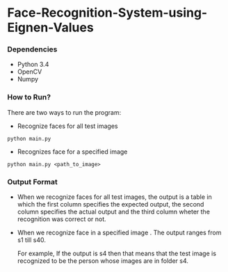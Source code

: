 # Face-Recognition-System-using-Eignen-Values



### Dependencies

- Python 3.4
- OpenCV
- Numpy

### How to Run?

There are two ways to run the program:

- Recognize faces for all test images

```shell
python main.py
```

- Recognizes face for a specified image

```
python main.py <path_to_image>
```



### Output Format

- When we recognize faces for all test images, the output is a table in which the first column specifies the expected output, the second column specifies the actual output and the third column wheter the recognition was correct or not. 

- When we recognize face in a specified image . The output ranges from s1 till s40.

  For example, If the output is s4 then that means that the test image is recognized to be the person whose images are in folder s4.





